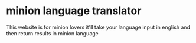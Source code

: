 # minion language translator
 This website is for minion lovers it'll take your language input in english and then return results in minion language
